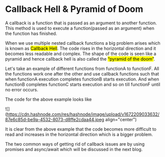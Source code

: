 # Callback Hell & Pyramid of Doom

A callback is a function that is passed as an argument to another function. This method is used to execute a function(passed as an argument) when the function has finished.

When we use multiple nested callback functions a big problem arises which is known as <mark>Callback Hell</mark>. The code rises in the horizontal direction and it becomes less readable and complex. The shape of the code is seen like a pyramid and hence callback hell is also called the <mark>“pyramid of the doom”</mark>.

Let's take an example of different functions from functionA to functionF. All the functions work one after the other and use callback functions such that when functionA execution completes functionB starts execution. And when functionB completes functionC starts execution and so on till functionF until no error occurs.

The code for the above example looks like

![](https://cdn.hashnode.com/res/hashnode/image/upload/v1672209033632/87e6c85d-be9a-4532-8073-d8ffe2cdaa44.jpeg align="center")

It is clear from the above example that the code becomes more difficult to read and increases in the horizontal direction which is a bigger problem.

The two common ways of getting rid of callback issues are by using promises and async/await which will be discussed in the next blog.